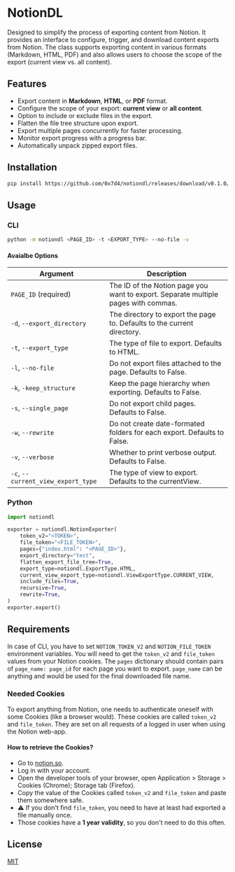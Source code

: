 # NotionDL

Designed to simplify the process of exporting content from Notion. It provides an interface to configure, trigger, and download content exports from Notion. The class supports exporting content in various formats (Markdown, HTML, PDF) and also allows users to choose the scope of the export (current view vs. all content).

## Features

- Export content in **Markdown**, **HTML**, or **PDF** format.
- Configure the scope of your export: **current view** or **all content**.
- Option to include or exclude files in the export.
- Flatten the file tree structure upon export.
- Export multiple pages concurrently for faster processing.
- Monitor export progress with a progress bar.
- Automatically unpack zipped export files.

## Installation
```bash
pip install https://github.com/0x7d4/notiondl/releases/download/v0.1.0/notiondl-0.1.0-py3-none-any.whl
```

## Usage
### CLI
```bash
python -m notiondl <PAGE_ID> -t <EXPORT_TYPE> --no-file -v
```
#### Avaialbe Options
| Argument | Description |
| --- | --- |
| `PAGE_ID` (required) | The ID of the Notion page you want to export. Separate multiple pages with commas. |
| `-d`, `--export_directory` | The directory to export the page to. Defaults to the current directory. |
| `-t`, `--export_type` | The type of file to export. Defaults to HTML. |
| `-l`, `--no-file` | Do not export files attached to the page. Defaults to False. |
| `-k`, `-keep_structure` | Keep the page hierarchy when exporting. Defaults to False. |
| `-s`, `--single_page` | Do not export child pages. Defaults to False. |
| `-w`, `--rewrite` | Do not create date-formated folders for each export. Defaults to False. |
| `-v`, `--verbose` | Whether to print verbose output. Defaults to False. |
| `-c`, `--current_view_export_type` | The type of view to export. Defaults to the currentView. |

### Python
```python
import notiondl

exporter = notiondl.NotionExporter(
    token_v2="<TOKEN>",
    file_token="<FILE_TOKEN>",
    pages={"index.html": "<PAGE_ID>"},
    export_directory="test",
    flatten_export_file_tree=True,
    export_type=notiondl.ExportType.HTML,
    current_view_export_type=notiondl.ViewExportType.CURRENT_VIEW,
    include_files=True,
    recursive=True,
    rewrite=True,
)
exporter.export()
```

## Requirements
In case of CLI, you have to set `NOTION_TOKEN_V2` and `NOTION_FILE_TOKEN` environment variables.
You will need to get the `token_v2` and `file_token` values from your Notion cookies. The `pages` dictionary should contain pairs of `page_name: page_id` for each page you want to export. `page_name` can be anything and would be used for the final downloaded file name.

### Needed Cookies

To export anything from Notion, one needs to authenticate oneself with some
Cookies (like a browser would). These cookies are called `token_v2` and
`file_token`. They are set on all requests of a logged in user when using the
Notion web-app.

#### How to retrieve the Cookies?

- Go to [notion.so](https://notion.so).
- Log in with your account.
- Open the developer tools of your browser, open Application > Storage > Cookies
  (Chrome); Storage tab (Firefox).
- Copy the value of the Cookies called `token_v2` and `file_token` and paste
  them somewhere safe.
- ⚠️ If you don't find `file_token`, you need to have at least had exported a file manually once.
- Those cookies have a **1 year validity**, so you don't need to do this often.

## License
[MIT](./LICENSE)